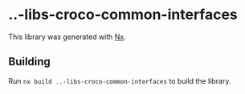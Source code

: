 # ..-libs-croco-common-interfaces

This library was generated with [Nx](https://nx.dev).

## Building

Run `nx build ..-libs-croco-common-interfaces` to build the library.

